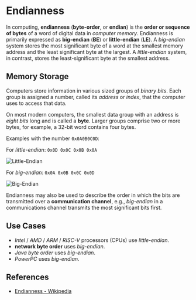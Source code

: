 # Endianness

In computing, **endianness** (**byte-order**, or **endian**)
is the **order or sequence of bytes** of a word of digital data in *computer memory*.
Endianness is primarily expressed as **big-endian** (**BE**) or **little-endian** (**LE**).
A *big-endian* system stores the most significant byte of a word at the smallest memory address
and the least significant byte at the largest.
A *little-endian* system, in contrast, stores the least-significant byte at the smallest address.

## Memory Storage

Computers store information in various sized groups of *binary bits*.
Each group is assigned a number, called its *address* or *index*,
that the computer uses to access that data.

On most modern computers, the smallest data group with an address is *eight bits* long
and is called a **byte**.
Larger groups comprise two or more bytes, for example, a 32-bit word contains four bytes.

Examples with the number `0x0A0B0C0D`:

For *little-endian*:  `0x0D 0x0C 0x0B 0x0A`

![Little-Endian](https://leven-cn.github.io/linux-cookbook/imgs/little-endian-noalpha.png)

For *big-endian*: `0x0A 0x0B 0x0C 0x0D`

![Big-Endian](https://leven-cn.github.io/linux-cookbook/imgs/big-endian-noalpha.png)

Endianness may also be used to describe the order in which the bits
are transmitted over a **communication channel**,
e.g., *big-endian* in a communications channel transmits the most significant bits first.

## Use Cases

- *Intel* / *AMD* / *ARM* / *RISC-V* processors (CPUs) use *little-endian*.
- **network byte order** uses *big-endian*.
- *Java byte order* uses *big-endian*.
- *PowerPC* uses *big-endian*.

## References

- [Endianness - Wikipedia](https://en.wikipedia.org/wiki/Endianness)

